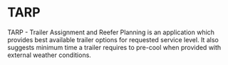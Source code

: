 # TARP
TARP - Trailer Assignment and Reefer Planning is an application which provides best available trailer options for requested service level. It also suggests minimum time a trailer requires to pre-cool when provided with external weather conditions.
